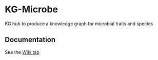 KG-Microbe
=========================================================================================
KG hub to produce a knowledge graph for microbial traits and species

Documentation
----------------------------------------------

See the [Wiki tab](https://github.com/Knowledge-Graph-Hub/kg-microbe/wiki)
